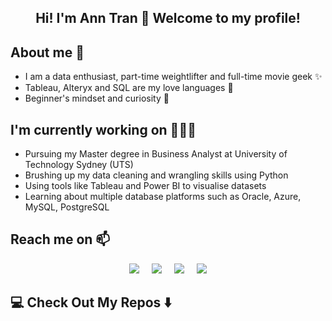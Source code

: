 <h2  align="center"> Hi! I'm Ann Tran 👋 Welcome to my profile! 

## About me 🌱
- I am a data enthusiast, part-time weightlifter and full-time movie geek ✨
- Tableau, Alteryx and SQL are my love languages 📖
- Beginner's mindset and curiosity 🧠

## I'm currently working on 🚴🏻‍♀️

- Pursuing my Master degree in Business Analyst at University of Technology Sydney (UTS)
- Brushing up my data cleaning and wrangling skills using Python
- Using tools like Tableau and Power BI to visualise datasets
- Learning about multiple database platforms such as Oracle, Azure, MySQL, PostgreSQL


## Reach me on 📫</h2>
<p align="center">
  <a target="_blank"href="https://www.linkedin.com/in/antran-28/"><img src="https://img.shields.io/badge/linkedin-%230077B5.svg?&style=for-the-badge&logo=linkedin&logoColor=white" /></a>&nbsp;&nbsp;&nbsp;&nbsp;
  <a target="_blank"href="https://www.kaggle.com/thanhthuyantran/"><img src ="https://img.shields.io/badge/Kaggle-035a7d?style=for-the-badge&logo=kaggle&logoColor=white" /></a>&nbsp;&nbsp;&nbsp;&nbsp;
  <a href="mailto:tranthuyan.198@gmail.com?subject=Hello%20Ileri,%20From%20Github"><img src="https://img.shields.io/badge/gmail-%23D14836.svg?&style=for-the-badge&logo=gmail&logoColor=white" /></a>&nbsp;&nbsp;&nbsp;&nbsp;
  <a target="_blank" href="https://public.tableau.com/app/profile/an.tran4426"><img src="https://img.shields.io/badge/-Tableau-E97627?style=for-the-badge&logo=Tableau&logoColor=white"></img></a>
</p>



## 💻 Check Out My Repos ⬇️ </h2> 
